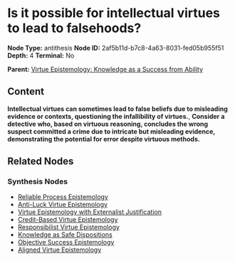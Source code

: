 # Is it possible for intellectual virtues to lead to falsehoods?

**Node Type:** antithesis
**Node ID:** 2af5b11d-b7c8-4a63-8031-fed05b955f51
**Depth:** 4
**Terminal:** No

**Parent:** [Virtue Epistemology: Knowledge as a Success from Ability](virtue-epistemology-knowledge-as-a-success-from-ability-synthesis-131c74a4-0347-4f5a-a6d6-71ded6b2eff9.md)

## Content

**Intellectual virtues can sometimes lead to false beliefs due to misleading evidence or contexts, questioning the infallibility of virtues.**, **Consider a detective who, based on virtuous reasoning, concludes the wrong suspect committed a crime due to intricate but misleading evidence, demonstrating the potential for error despite virtuous methods.**

## Related Nodes

### Synthesis Nodes

- [Reliable Process Epistemology](reliable-process-epistemology-synthesis-5e2c292e-5de4-4fb3-9f0e-cc8784c2f5c6.md)
- [Anti-Luck Virtue Epistemology](anti-luck-virtue-epistemology-synthesis-c93a8cc2-c9c9-49a4-8986-237123d5e199.md)
- [Virtue Epistemology with Externalist Justification](virtue-epistemology-with-externalist-justification-synthesis-2bd214d4-ad26-477a-b9c3-e5dd07e11f2f.md)
- [Credit-Based Virtue Epistemology](credit-based-virtue-epistemology-synthesis-286725d2-c6f3-49f3-b414-6bd29d442da0.md)
- [Responsibilist Virtue Epistemology](responsibilist-virtue-epistemology-synthesis-7dc149ff-2951-4c36-b6d9-811f2d43a691.md)
- [Knowledge as Safe Dispositions](knowledge-as-safe-dispositions-synthesis-80c4e9d1-1288-4e4c-be2e-dce44f253f0a.md)
- [Objective Success Epistemology](objective-success-epistemology-synthesis-0a44a892-aef9-49be-be81-3f2ae19fe05f.md)
- [Aligned Virtue Epistemology](aligned-virtue-epistemology-synthesis-1500c359-67c0-4e40-83c6-9f920b4428fe.md)
